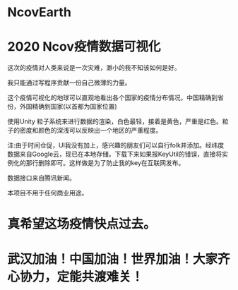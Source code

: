 # NcovEarth
# 2020 Ncov疫情数据可视化
这次的疫情对人类来说是一次灾难，渺小的我不知该如何是好。

我只能通过写程序贡献一份自己微薄的力量。

这个疫情可视化的地球可以直观地看出各个国家的疫情分布情况，中国精确到省份，外国精确到国家(以首都为国家位置)

使用Unity 粒子系统来进行数据的渲染，白色最轻，接着是黄色，严重是红色。粒子的密度和颜色的深浅可以反映出一个地区的严重程度。

注:由于时间仓促，UI我没有加上，感兴趣的朋友们可以自行folk并添加。经纬度数据来自Google云，现已在本地存储。下载下来如果报KeyUtil的错误，直接将实例化的那行删除即可。这样做是为了防止我的key在互联网发布。

数据接口来自腾讯新闻。

本项目不用于任何商业用途。

# 真希望这场疫情快点过去。
# 武汉加油！中国加油！世界加油！大家齐心协力，定能共渡难关！
